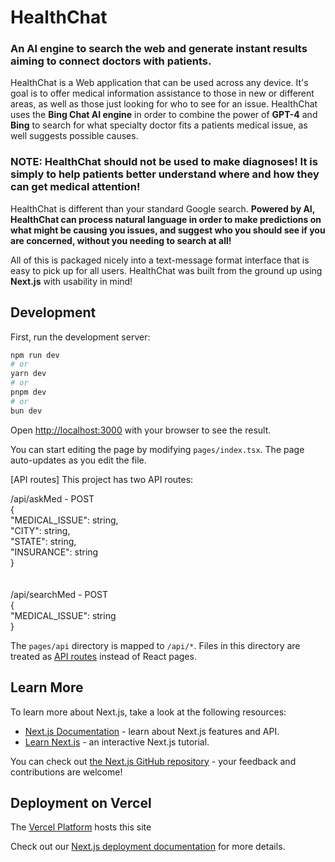 # HealthChat
### An AI engine to search the web and generate instant results aiming to connect doctors with patients.

HealthChat is a Web application that can be used across any device. It's goal is to offer medical information assistance to those in new or different areas, as well as those just looking for who to see for an issue. HealthChat uses the **Bing Chat AI engine** in order to combine the power of **GPT-4** and **Bing** to search for what specialty doctor fits a patients medical issue, as well suggests possible causes.

### NOTE: HealthChat should not be used to make diagnoses! It is simply to help patients better understand where and how they can get medical attention!

HealthChat is different than your standard Google search. **Powered by AI, HealthChat can process natural language in order to make predictions on what might be causing you issues, and suggest who you should see if you are concerned, without you needing to search at all!**

All of this is packaged nicely into a text-message format interface that is easy to pick up for all users. HealthChat was built from the ground up using **Next.js** with usability in mind!


## Development 
First, run the development server:

```bash
npm run dev
# or
yarn dev
# or
pnpm dev
# or
bun dev
```

Open [http://localhost:3000](http://localhost:3000) with your browser to see the result.

You can start editing the page by modifying `pages/index.tsx`. The page auto-updates as you edit the file.

[API routes] This project has two API routes:

/api/askMed - POST \
{\
    "MEDICAL_ISSUE": string,\
    "CITY": string,\
    "STATE": string,\
    "INSURANCE": string\
}\
\
\
/api/searchMed - POST \
{\
    "MEDICAL_ISSUE": string\
}


The `pages/api` directory is mapped to `/api/*`. Files in this directory are treated as [API routes](https://nextjs.org/docs/api-routes/introduction) instead of React pages.


## Learn More

To learn more about Next.js, take a look at the following resources:

- [Next.js Documentation](https://nextjs.org/docs) - learn about Next.js features and API.
- [Learn Next.js](https://nextjs.org/learn) - an interactive Next.js tutorial.

You can check out [the Next.js GitHub repository](https://github.com/vercel/next.js/) - your feedback and contributions are welcome!


## Deployment on Vercel

The [Vercel Platform](https://vercel.com/new?utm_medium=default-template&filter=next.js&utm_source=create-next-app&utm_campaign=create-next-app-readme) hosts this site

Check out our [Next.js deployment documentation](https://nextjs.org/docs/deployment) for more details.
